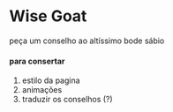 <h1>Wise Goat</h1>
peça um conselho ao altíssimo bode sábio

<h4>para consertar</h4>
<ol>
    <li>estilo da pagina</li>
    <li>animações</li>
    <li>traduzir os conselhos (?)</li>
</ol>